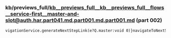 ### kb/previews_full/kb__previews_full__kb__previews_full__flows__service-first__master-and-slot@auth.har.part041.md.part001.md.part001.md (part 002)

```md
vigationService.generateNextStepLink(e?Q.master:void 0)}navigateToNextStep(){return I(this,null,function*(){if(this.trackContin
```

```
